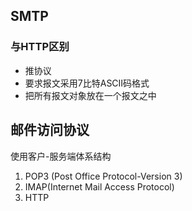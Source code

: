 ## SMTP 
### 与HTTP区别
* 推协议
* 要求报文采用7比特ASCII码格式
* 把所有报文对象放在一个报文之中

## 邮件访问协议
使用客户-服务端体系结构
1. POP3 (Post Office Protocol-Version 3)
2. IMAP(Internet Mail Access Protocol)
3. HTTP

